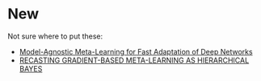 # New

Not sure where to put these:

* [Model-Agnostic Meta-Learning for Fast Adaptation of Deep Networks](https://arxiv.org/abs/1703.03400)
* [RECASTING GRADIENT-BASED META-LEARNING AS HIERARCHICAL BAYES](https://arxiv.org/abs/1801.08930)
